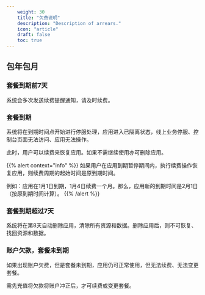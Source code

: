 ```yaml
---
    weight: 30
    title: "欠费说明"
    description: "Description of arrears."
    icon: "article"
    draft: false
    toc: true
---
```


## 包年包月

### 套餐到期前7天

系统会多次发送续费提醒通知，请及时续费。

### 套餐到期

系统将在到期时间点开始进行停服处理，应用进入已隔离状态，线上业务停服、控制台页面无法访问、应用无法操作。

此时，用户可以续费来恢复应用。如果不需继续使用亦可删除应用。

{{% alert context="info" %}}
如果用户在应用到期暂停期间内，执行续费操作恢复应用，则续费周期的起始时间是原到期时间。

例如：应用在1月1日到期，1月4日续费一个月。那么，应用新的到期时间是2月1日（按原到期时间计算）。
{{% /alert %}}


### 套餐到期超过7天

系统将在第8天自动删除应用，清除所有资源和数据。删除应用后，则不可恢复、找回资源和数据。

### 账户欠款，套餐未到期

如果出现账户欠费，但是套餐未到期，应用仍可正常使用，但无法续费、无法变更套餐。

需先充值将欠款将账户冲正后，才可续费或变更套餐。


